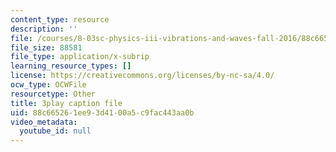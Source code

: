 ```yaml
---
content_type: resource
description: ''
file: /courses/8-03sc-physics-iii-vibrations-and-waves-fall-2016/88c665261ee93d4100a5c9fac443aa0b_VkbtIDSHfSc.srt
file_size: 88581
file_type: application/x-subrip
learning_resource_types: []
license: https://creativecommons.org/licenses/by-nc-sa/4.0/
ocw_type: OCWFile
resourcetype: Other
title: 3play caption file
uid: 88c66526-1ee9-3d41-00a5-c9fac443aa0b
video_metadata:
  youtube_id: null
---
```

